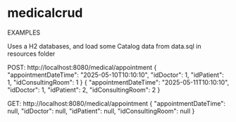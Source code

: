 # medicalcrud

EXAMPLES

Uses a H2 databases, and load some Catalog data from data.sql in resources folder

POST: http://localhost:8080/medical/appointment
{
    "appointmentDateTime": "2025-05-10T10:10:10",
    "idDoctor": 1,
    "idPatient": 1,
    "idConsultingRoom": 1
}
{
    "appointmentDateTime": "2025-05-11T10:10:10",
    "idDoctor": 1,
    "idPatient": 2,
    "idConsultingRoom": 2
}



GET: http://localhost:8080/medical/appointment
{
    "appointmentDateTime": null,
    "idDoctor": null,
    "idPatient": null,
    "idConsultingRoom": null
}